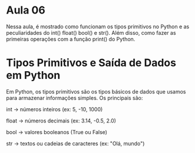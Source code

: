 # Aula 06
Nessa aula, é mostrado como funcionam os tipos primitivos no Python e as peculiaridades do int() float() bool() e str(). Além disso, como fazer as primeiras operações com a função print() do Python.

# Tipos Primitivos e Saída de Dados em Python
Em Python, os tipos primitivos são os tipos básicos de dados que usamos para armazenar informações simples. Os principais são:

int → números inteiros (ex: 5, -10, 1000)

float → números decimais (ex: 3.14, -0.5, 2.0)

bool → valores booleanos (True ou False)

str → textos ou cadeias de caracteres (ex: "Olá, mundo")
